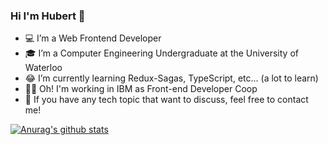 ### Hi I'm Hubert 👋 

- 💻 I’m a Web Frontend Developer 
- 🎓 I’m a Computer Engineering Undergraduate at the University of Waterloo
- 😂 I’m currently learning Redux-Sagas, TypeScript, etc... (a lot to learn)
- 👨‍💻 Oh! I'm working in IBM as Front-end Developer Coop 
- 💬 If you have any tech topic that want to discuss, feel free to contact me!

[![Anurag's github stats](https://github-readme-stats.vercel.app/api?username=Hubert-Zhu)](https://github.com/anuraghazra/github-readme-stats)

